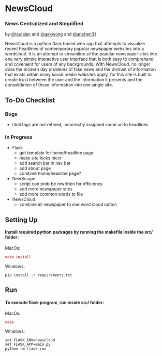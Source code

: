 # NewsCloud
### News Centralized and Simplified 
by [@tsuialan](https://github.com/tsuialan) and [@gakwong](https://github.com/gakwong) and [@anchen31](https://github.com/anchen31)

NewsCloud is a python flask based web app that attempts to visualize recent headlines of contemporary popular newspaper websites into a wordcloud. It is an attempt to streamline all the popular newspaper sites into one very simple interactive user interface that is both easy to comprehend and covenient for users of any backgrounds. With NewsCloud, no longer does the modern day problems of fake news and the distrust of information that exists within many social media websites apply, for this site is built to create trust between the user and the information it presents and the consolidation of those information into one single site. 

## To-Do Checklist
### Bugs
- html tags are not refined, incorrectly assigned some url to headlines

### In Progress
- Flask
  - get template for home/headline page
  - make site looks nicer
  - add search bar in nav bar
  - add about page
  - combine home/headline page?
- NewScrape
  - script can prob be rewritten for efficiency
  - add more newspaper sites
  - add more common words to file
- NewsCloud
  - combine all newspaper to one word cloud option  
  
## Setting Up
#### Install required python packages by running the makefile inside the src/ folder:
MacOs: 
``` MAC
make install
```
Windows: 
``` WIN
pip install -r requirements.txt
```
## Run
#### To execute flask program, run inside src/ folder:
MacOs: 
``` MAC
make
```
Windows: 
``` WIN
set FLASK_ENV=newscloud
set FLASK_APP=main.py
python -m flask run
```